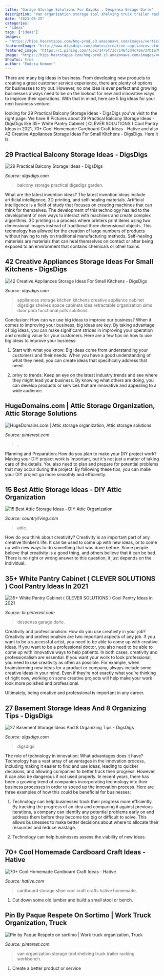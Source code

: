 ```yaml
---
title: "Garage Storage Solutions For Kayaks : Despensa Garage Darle"
description: "Van organization storage tool shelving truck trailer racking workbench"
date: "2023-05-25"
categories:
- "ideas"
tags: ["ideas"]
images:
- "https://hips.hearstapps.com/hmg-prod.s3.amazonaws.com/images/vertical-bin-storage-ideas-attic-1582905374.jpg?crop=1xw:1xh;center,top&amp;resize=480:*"
featuredImage: "http://www.digsdigs.com/photos/creative-appliances-storage-ideas-for-small-kitchens-38.jpg"
featured_image: "https://i.pinimg.com/736x/14/6f/3d/146f3d4c70a737b1679b9f0acb8dd11c.jpg"
image: "https://hips.hearstapps.com/hmg-prod.s3.amazonaws.com/images/vertical-bin-storage-ideas-attic-1582905374.jpg?crop=1xw:1xh;center,top&amp;resize=480:*"
ShowToc: true
author: "Eudora Kemmer"
---
```



There are many big ideas in business. From developing new products to creating a great customer service experience, there are plenty of options for businesses to try out. However, no one idea is ever perfect and growing businesses always need to be on the lookout for new and innovative ways to improve their operations. With that in mind, here are 5 big ideas for your next business venture: 

	

		
looking for 29 Practical Balcony Storage Ideas - DigsDigs you've visit to the right page. We have 8 Pictures about 29 Practical Balcony Storage Ideas - DigsDigs like 35+ White Pantry Cabinet ( CLEVER SOLUTIONS ) Cool Pantry Ideas in 2021, 70+ Cool Homemade Cardboard Craft Ideas - Hative and also 42 Creative Appliances Storage Ideas For Small Kitchens - DigsDigs. Here it is:
		
    
## 29 Practical Balcony Storage Ideas - DigsDigs

<img loading=lazy src="http://www.digsdigs.com/photos/practical-balcony-storage-ideas-2-554x830.jpg" onerror="this.onerror=null;this.src='https://tse1.mm.bing.net/th?id=OIP.54QSZoy1bkYlDNMmKc6vZAHaLG&amp;pid=15.1';" alt="29 Practical Balcony Storage Ideas - DigsDigs">

_Source: digsdigs.com_

>balcony storage practical digsdigs garden. 

	

What are the latest invention ideas?
The latest invention ideas include artificial intelligence, 3D printing, and self-healing materials. Artificial intelligence is a field of study that focuses on creating machines that can think for themselves. The development of this technology has led to the development of new ways to interact with machines and create complex algorithms. 3D printing is a process where printers print items using two dimensional images instead of traditional three dimensional objects. This technology has allowed for the creation of large numbers of products without having to rely on traditional manufacturing methods. Self-healing materials are materials that can heal themselves on contact or after being exposed to an environment that contains chemicals or other toxins.

    
## 42 Creative Appliances Storage Ideas For Small Kitchens - DigsDigs

<img loading=lazy src="http://www.digsdigs.com/photos/creative-appliances-storage-ideas-for-small-kitchens-38.jpg" onerror="this.onerror=null;this.src='https://tse3.mm.bing.net/th?id=OIP.6gDBYOs9QDXaRC7Kuhb-EgHaIt&amp;pid=15.1';" alt="42 Creative Appliances Storage Ideas For Small Kitchens - DigsDigs">

_Source: digsdigs.com_

>appliances storage kitchen kitchens creative appliance cabinet digsdigs shelves space cabinets idea retractable organization sims door para functional pots solutions. 

	

Conclusion: How can we use big ideas to improve our business?
When it comes to improving your business, big ideas are key. By taking advantage of big ideas, you can make significant strides in improving your operation and creating value for your customers. Here are a few tips on how to use big ideas to improve your business:
1. Start with what you know: Big ideas come from understanding your customers and their needs. When you have a good understanding of what they need, you can create ideas that specifically address that need.

2. privy to trends: Keep an eye on the latest industry trends and see where they might lead your business. By knowing what others are doing, you can develop products or services that are innovative and appealing to a wide audience.


    
## HugeDomains.com | Attic Storage Organization, Attic Storage Solutions

<img loading=lazy src="https://i.pinimg.com/736x/64/f4/e7/64f4e7e035b64ebc5916326a60facdc7.jpg" onerror="this.onerror=null;this.src='https://tse4.mm.bing.net/th?id=OIP.61MsigDOlUAR1okEOT66RQHaLH&amp;pid=15.1';" alt="HugeDomains.com | Attic storage organization, Attic storage solutions">

_Source: pinterest.com_

>. 

	

Planning and Preparation: How do you plan to make your DIY project work?
Making your DIY project work is important, but it's not just a matter of taking care of the details. You also need to plan and prepare for potential problems that may occur during the project. By following these tips, you can make your DIY project go more smoothly and efficiently.

    
## 15 Best Attic Storage Ideas - DIY Attic Organization

<img loading=lazy src="https://hips.hearstapps.com/hmg-prod.s3.amazonaws.com/images/vertical-bin-storage-ideas-attic-1582905374.jpg?crop=1xw:1xh;center,top&amp;resize=480:*" onerror="this.onerror=null;this.src='https://tse3.mm.bing.net/th?id=OIP.5Xv8vQY6ArnfYbWAfLAdIQHaLH&amp;pid=15.1';" alt="15 Best Attic Storage Ideas - DIY Attic Organization">

_Source: countryliving.com_

>attic. 

	

How do you think about creativity?
Creativity is an important part of any creative thinker’s life. It can be used to come up with new ideas, or to come up with new ways to do something that was done before. Some people believe that creativity is a good thing, and others believe that it can be bad. There is no right or wrong answer to this question, it just depends on the individual.

    
## 35+ White Pantry Cabinet ( CLEVER SOLUTIONS ) Cool Pantry Ideas In 2021

<img loading=lazy src="https://i.pinimg.com/736x/f7/bf/1c/f7bf1cb5cbdf4ddaab7decf6047590f2.jpg" onerror="this.onerror=null;this.src='https://tse2.mm.bing.net/th?id=OIP.fAQ1O09PT3ZUIXrpIt7iiwHaLH&amp;pid=15.1';" alt="35+ White Pantry Cabinet ( CLEVER SOLUTIONS ) Cool Pantry Ideas in 2021">

_Source: br.pinterest.com_

>despensa garage darle. 

	

Creativity and professionalism: How do you use creativity in your job?
Creativity and professionalism are two important aspects of any job. If you want to be a successful artist, you need to be able to come up with creative ideas. If you want to be a professional doctor, you also need to be able to come up with innovative ways to help patients. In both cases, creativity and professionalism are essential.
If you want your work to look professional, you need to use creativity as often as possible. For example, when brainstorming new ideas for a product or company, always include some creative ideas in your mind. Even if they’re not exactly what you’re thinking of right now, working on some creative projects will help make your work look more polished and professional.

Ultimately, being creative and professional is important in any career.

    
## 27 Basement Storage Ideas And 8 Organizing Tips - DigsDigs

<img loading=lazy src="https://www.digsdigs.com/photos/08-organizing-storage-with-labels.jpg" onerror="this.onerror=null;this.src='https://tse3.mm.bing.net/th?id=OIP.RenOj94omaagAqSRp-PHUwHaJ6&amp;pid=15.1';" alt="27 Basement Storage Ideas And 8 Organizing Tips - DigsDigs">

_Source: digsdigs.com_

>digsdigs. 

	

The role of technology in innovation: What advantages does it have?
Technology has a vast array of advantages in the innovation process, including making it easier to find and use ideas, leading to quicker decisions, and allowing companies to better track their progress. However, it can also be dangerous if not used properly. In recent years, there has been a growing trend of companies incorporating technology into their business processes in order to speed up the innovation process. Here are three examples of how this could be beneficial for businesses: 
1) Technology can help businesses track their progress more efficiently. By tracking the progress of an idea and comparing it against previous iterations, a company can identify any potential problems early on and address them before they become too big or difficult to solve. This allows businesses to make better decisions about where to allocate their resources and reduce wastage. 

2) Technology can help businesses assess the viability of new ideas.

    
## 70+ Cool Homemade Cardboard Craft Ideas - Hative

<img loading=lazy src="https://hative.com/wp-content/uploads/2014/04/cardboard-crafts/13-cardboard-shoe-storage.jpg" onerror="this.onerror=null;this.src='https://tse3.mm.bing.net/th?id=OIP.9Pa96wJwxVCW1WZjrLNPSAHaI0&amp;pid=15.1';" alt="70+ Cool Homemade Cardboard Craft Ideas - Hative">

_Source: hative.com_

>cardboard storage shoe cool craft crafts hative homemade. 

	

1. Cut down some old lumber and build a small stool or bench.

    
## Pin By Paque Respete On Sortimo | Work Truck Organization, Truck

<img loading=lazy src="https://i.pinimg.com/736x/14/6f/3d/146f3d4c70a737b1679b9f0acb8dd11c.jpg" onerror="this.onerror=null;this.src='https://tse2.mm.bing.net/th?id=OIP.8q8Au66scxcK4BkWbw7RMQHaKE&amp;pid=15.1';" alt="Pin by Paque Respete on sortimo | Work truck organization, Truck">

_Source: pinterest.com_

>van organization storage tool shelving truck trailer racking workbench. 

	

1. Create a better product or service 

